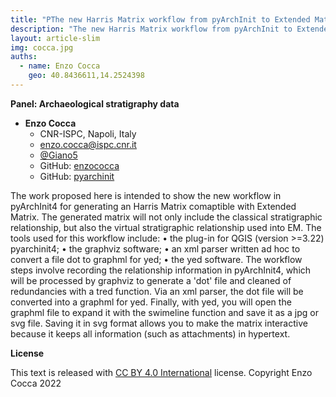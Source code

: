 ```yaml
---
title: "PThe new Harris Matrix workflow from pyArchInit to Extended Matrix"
description: "The new Harris Matrix workflow from pyArchInit to Extended Matrix"
layout: article-slim
img: cocca.jpg
auths:
  - name: Enzo Cocca
    geo: 40.8436611,14.2524398
---
```


**Panel: Archaeological stratigraphy data**


- **Enzo Cocca**
  - CNR-ISPC, Napoli, Italy
  - [enzo.cocca@ispc.cnr.it](mailto:enzo.cocca@ispc.cnr.it)
  - [@Giano5](https://t.me/Giano5)
  - GitHub: [enzococca](https://github.com/enzococca/)
  - GitHub: [pyarchinit](https://github.com/pyarchinit/)

The work proposed here is intended to show the new workflow in pyArchInit4 for generating an Harris Matrix comaptible with Extended Matrix.
The generated matrix will not only include the classical stratigraphic relationship, but also the virtual stratigraphic relationship used into EM.
The tools used for this workflow include:
•	the plug-in for QGIS (version >=3.22) pyarchinit4;
•	the graphviz software;
•	an xml parser written ad hoc to convert a file dot to graphml for yed;
•	the yed  software.
The workflow steps involve recording the relationship information in pyArchInit4, which will be processed by graphviz to generate a 'dot' file and cleaned of redundancies with a tred function. Via an xml parser, the dot file will be converted into a graphml for yed. Finally, with yed, you will open the graphml file to expand it with the swimeline function and save it as a jpg or svg file. Saving it in svg format allows you to make the matrix interactive because it keeps all information (such as attachments) in hypertext. 


**License**

This text is released with [CC BY 4.0 International](https://creativecommons.org/licenses/by/4.0/) license. Copyright Enzo Cocca 2022

